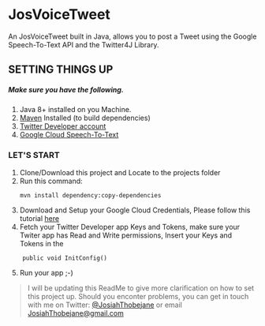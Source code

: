 # JosVoiceTweet
An JosVoiceTweet built in Java, allows you to post a Tweet using the Google Speech-To-Text API and the Twitter4J Library.


## SETTING THINGS UP
##### Make sure you have the following.
1. Java 8+ installed on you Machine.
2. [Maven](https://maven.apache.org/install.html) Installed (to build dependencies)
3. [Twitter Developer account](https://developer.twitter.com/en/apps)
4. [Google Cloud Speech-To-Text](https://console.cloud.google.com/apis/library/speech.googleapis.com)

### LET'S START
1. Clone/Download this project and Locate to the projects folder
2. Run this command:
    ``` 
    mvn install dependency:copy-dependencies 
    ```
3. Download and Setup your Google Cloud Credentials, Please follow this tutorial [here](https://cloud.google.com/video-intelligence/docs/common/auth)
4. Fetch your Twitter Developer app Keys and Tokens, make sure your Twiter app has Read and Write permissions, Insert your Keys and Tokens in the 
``` 
    public void InitConfig() 
```
5. Run your app ;-)
> I will be updating this ReadMe to give more clarification on how to set this project up. Should you enconter problems, you can get in touch with me on Twitter: [@JosiahThobejane](https://twitter.com/josiahthobejane) or email JosiahThobejane@gmail.com